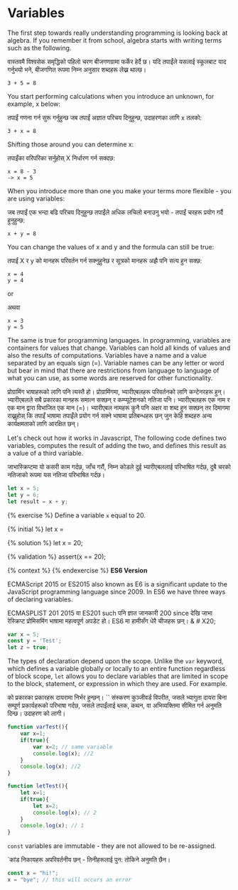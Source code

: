 # Variables

The first step towards really understanding programming is looking back at algebra. If you remember it from school, algebra starts with writing terms such as the following.

वास्तवमै विश्वसेक समृद्धिको पहिलो चरण बीजगणग्रामा फर्केर हेर्दै छ। यदि तपाईंले यसलाई स्कूलबाट याद गर्नुभयो भने, बीजगणित रूपमा निम्न अनुसार शब्दहरू लेख्न थाल्छ।

```
3 + 5 = 8
```

You start performing calculations when you introduce an unknown, for example, x below:

तपाईं गणना गर्न सुरू गर्नुहुन्छ जब तपाईं अज्ञात परिचय दिनुहुन्छ, उदाहरणका लागि x तलको:

```
3 + x = 8
```

Shifting those around you can determine x:

तपाइँका वरिपरिका सर्नुहोस् X निर्धारण गर्न सक्दछ:

```
x = 8 - 3
-> x = 5
```

When you introduce more than one you make your terms more flexible - you are using variables:

जब तपाईं एक भन्दा बढि परिचय दिनुहुन्छ तपाईंले अधिक लचिलो बनाउनु भयो - तपाईं चरहरू प्रयोग गर्दै हुनुहुन्छ:

```
x + y = 8
```

You can change the values of x and y and the formula can still be true:

तपाईं X र y को मानहरू परिवर्तन गर्न सक्नुहुनेछ र सूत्रको मानहरू अझै पनि सत्य हुन सक्छ:

```
x = 4
y = 4
```

or

अथवा

```
x = 3
y = 5
```

The same is true for programming languages. In programming, variables are containers for values that change. Variables can hold all kinds of values and also the results of computations. Variables have a name and a value separated by an equals sign (=). Variable names can be any letter or word but bear in mind that there are restrictions from language to language of what you can use, as some words are reserved for other functionality.

प्रोग्रामिंग भाषाहरूको लागि पनि त्यस्तै हो। प्रोग्रामिंगमा, भ्यारीएबलहरू परिवर्तनको लागि कन्टेनरहरू हुन्। भ्यारीएबलले सबै प्रकारका मानहरू समात्न सक्छन् र कम्प्यूटेशनको नतिजा पनि। भ्यारीएबलहरू एक नाम र एक मान द्वारा विभाजित एक मान (=)। भ्यारीएबल नामहरू कुनै पनि अक्षर वा शब्द हुन सक्छन् तर दिमागमा राख्नुहोस् कि तपाइँ भाषामा तपाइँले प्रयोग गर्न सक्ने भाषामा प्रतिबन्धहरू छन् जुन केहि शब्दहरु अन्य कार्यक्षमताको लागि आरक्षित छन्।

Let's check out how it works in Javascript, The following code defines two variables, computes the result of adding the two, and defines this result as a value of a third variable.

जाभास्क्रिप्टमा यो कसरी काम गर्दछ, जाँच गरौं, निम्न कोडले दुई भ्यारीएबललाई परिभाषित गर्दछ, दुबै चरको नतिजाको रूपमा यस नतिजा परिभाषित गर्दछ।

```javascript
let x = 5;
let y = 6;
let result = x + y;
```

{% exercise %}
Define a variable `x` equal to 20.

{% initial %}
let x =

{% solution %}
let x = 20;

{% validation %}
assert(x == 20);

{% context %}
{% endexercise %}
**ES6 Version**

ECMAScript 2015 or ES2015 also known as E6  is a significant update to the JavaScript programming language since 2009. In ES6 we have three ways of declaring variables.&#x20;

ECMASPLIST 201 2015 वा ES201 such पनि ज्ञात जानकारी 200 since देखि जाभा रेस्क्रिप्ट प्रोमिसमिंग भाषामा महत्वपूर्ण अपडेट हो। ES6 मा हामीसँग धेरै चीजहरू छन्। & # X20;

```javascript
var x = 5;
const y = 'Test';
let z = true;
```

The types of declaration depend upon the scope. Unlike the `var` keyword, which defines a variable globally or locally to an entire function regardless of block scope, `let` allows you to declare variables that are limited in scope to the block, statement, or expression in which they are used. For example.

को प्रकारका प्रकारहरू दायरामा निर्भर हुन्छन्। `` संस्करण कुञ्जीवर्ड विपरीत, जसले भ्यागुता दायरा बिना सम्पूर्ण प्रकार्यहरूको परिभाषा गर्दछ, जसले तपाईंलाई ब्लक, कथन, वा अभिव्यक्तिमा सीमित गर्न अनुमति दिन्छ। उदाहरण को लागी।

```javascript
function varTest(){
    var x=1;
    if(true){
        var x=2; // same variable
        console.log(x); //2
    }
    console.log(x); //2
}

function letTest(){
    let x=1;
    if(true){
        let x=2;
        console.log(x); // 2
    }
    console.log(x); // 1
}
```

`const` variables are immutable - they are not allowed to be re-assigned.

`कांड निकायहरू अपरिवर्तनीय छन् - तिनीहरूलाई पुन: तोकिने अनुमति छैन।

```javascript
const x = "hi!";
x = "bye"; // this will occurs an error 
```
